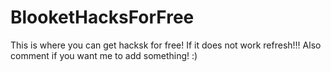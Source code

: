 # BlooketHacksForFree
This is where you can get hacksk for free! If it does not work refresh!!!
Also comment if you want me to add something! :)
